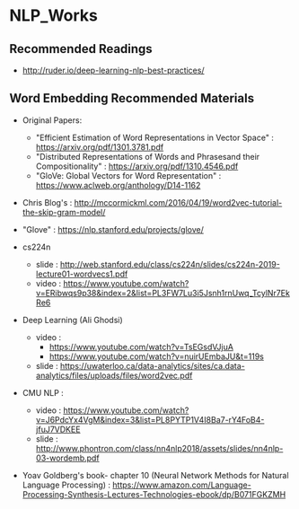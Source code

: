 # NLP_Works

## Recommended Readings
- http://ruder.io/deep-learning-nlp-best-practices/

## Word Embedding Recommended Materials
- Original Papers:
    - "Efficient Estimation of Word Representations in Vector Space" : https://arxiv.org/pdf/1301.3781.pdf
    - "Distributed Representations of Words and Phrasesand their Compositionality" : https://arxiv.org/pdf/1310.4546.pdf
    - "GloVe: Global Vectors for Word Representation" : https://www.aclweb.org/anthology/D14-1162

- Chris Blog's : http://mccormickml.com/2016/04/19/word2vec-tutorial-the-skip-gram-model/
- "Glove" : https://nlp.stanford.edu/projects/glove/
- cs224n 
    - slide : http://web.stanford.edu/class/cs224n/slides/cs224n-2019-lecture01-wordvecs1.pdf
    - video : https://www.youtube.com/watch?v=ERibwqs9p38&index=2&list=PL3FW7Lu3i5Jsnh1rnUwq_TcylNr7EkRe6
- Deep Learning (Ali Ghodsi)
    - video : 
        - https://www.youtube.com/watch?v=TsEGsdVJjuA
        - https://www.youtube.com/watch?v=nuirUEmbaJU&t=119s
    - slide : https://uwaterloo.ca/data-analytics/sites/ca.data-analytics/files/uploads/files/word2vec.pdf
    
- CMU NLP :
    - video : https://www.youtube.com/watch?v=J6PdcYx4VgM&index=3&list=PL8PYTP1V4I8Ba7-rY4FoB4-jfuJ7VDKEE
    - slide : http://www.phontron.com/class/nn4nlp2018/assets/slides/nn4nlp-03-wordemb.pdf
- Yoav Goldberg's book- chapter 10 (Neural Network Methods for Natural Language Processing) : https://www.amazon.com/Language-Processing-Synthesis-Lectures-Technologies-ebook/dp/B071FGKZMH
